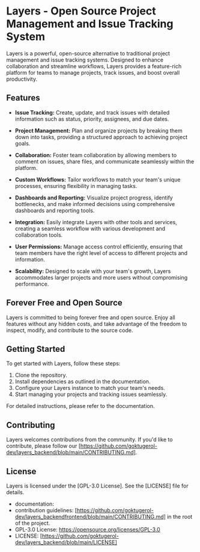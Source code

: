# Layers - Open Source Project Management and Issue Tracking System

Layers is a powerful, open-source alternative to traditional project management and issue tracking systems. Designed to enhance collaboration and streamline workflows, Layers provides a feature-rich platform for teams to manage projects, track issues, and boost overall productivity.

## Features

- **Issue Tracking:** Create, update, and track issues with detailed information such as status, priority, assignees, and due dates.

- **Project Management:** Plan and organize projects by breaking them down into tasks, providing a structured approach to achieving project goals.

- **Collaboration:** Foster team collaboration by allowing members to comment on issues, share files, and communicate seamlessly within the platform.

- **Custom Workflows:** Tailor workflows to match your team's unique processes, ensuring flexibility in managing tasks.

- **Dashboards and Reporting:** Visualize project progress, identify bottlenecks, and make informed decisions using comprehensive dashboards and reporting tools.

- **Integration:** Easily integrate Layers with other tools and services, creating a seamless workflow with various development and collaboration tools.

- **User Permissions:** Manage access control efficiently, ensuring that team members have the right level of access to different projects and information.

- **Scalability:** Designed to scale with your team's growth, Layers accommodates larger projects and more users without compromising performance.

## Forever Free and Open Source

Layers is committed to being forever free and open source. Enjoy all features without any hidden costs, and take advantage of the freedom to inspect, modify, and contribute to the source code.

## Getting Started

To get started with Layers, follow these steps:

1. Clone the repository.
2. Install dependencies as outlined in the documentation.
3. Configure your Layers instance to match your team's needs.
4. Start managing your projects and tracking issues seamlessly.

For detailed instructions, please refer to the documentation.

## Contributing

Layers welcomes contributions from the community. If you'd like to contribute, please follow our [https://github.com/goktugerol-dev/layers_backend/blob/main/CONTRIBUTING.md].

## License

Layers is licensed under the [GPL-3.0 License]. See the [LICENSE] file for details.

- documentation: 
- contribution guidelines: [https://github.com/goktugerol-dev/layers_backendfrontend/blob/main/CONTRIBUTING.md] in the root of the project.
- GPL-3.0 License: https://opensource.org/licenses/GPL-3.0
- LICENSE: [https://github.com/goktugerol-dev/layers_backend/blob/main/LICENSE]
